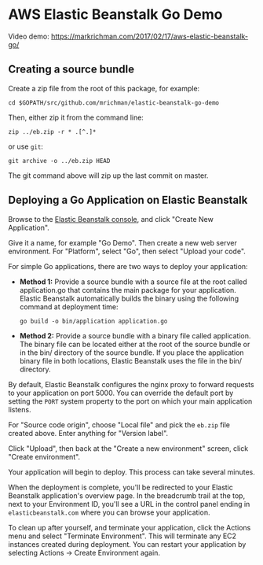 # AWS Elastic Beanstalk Go Demo

Video demo: https://markrichman.com/2017/02/17/aws-elastic-beanstalk-go/

## Creating a source bundle

Create a zip file from the root of this package, for example:

`cd $GOPATH/src/github.com/mrichman/elastic-beanstalk-go-demo`

Then, either zip it from the command line:

`zip ../eb.zip -r * .[^.]*`

or use `git`:

`git archive -o ../eb.zip HEAD`

The git command above will zip up the last commit on master.

## Deploying a Go Application on Elastic Beanstalk

Browse to the [Elastic Beanstalk console](https://console.aws.amazon.com/elasticbeanstalk/), and click "Create New Application".

Give it a name, for example "Go Demo". Then create a new web server environment. For "Platform", select "Go", then select "Upload your code".

For simple Go applications, there are two ways to deploy your application:

* **Method 1:** Provide a source bundle with a source file at the root called application.go that contains the main package for your application. Elastic Beanstalk automatically builds the binary using the following command at deployment time:

    `go build -o bin/application application.go`

* **Method 2:** Provide a source bundle with a binary file called application. The binary file can be located either at the root of the source bundle or in the bin/ directory of the source bundle. If you place the application binary file in both locations, Elastic Beanstalk uses the file in the bin/ directory.

By default, Elastic Beanstalk configures the nginx proxy to forward requests to your application on port 5000. You can override the default port by setting the `PORT` system property to the port on which your main application listens.

For "Source code origin", choose "Local file" and pick the `eb.zip` file created above. Enter anything for "Version label".

Click "Upload", then back at the "Create a new environment" screen, click "Create environment".

Your application will begin to deploy. This process can take several minutes.

When the deployment is complete, you'll be redirected to your Elastic Beanstalk application's overview page. In the breadcrumb trail at the top, next to your Environment ID, you'll see a URL in the control panel ending in `elasticbeanstalk.com` where you can browse your application.

To clean up after yourself, and terminate your application, click the Actions menu and select "Terminate Environment". This will terminate any EC2 instances created during deployment. You can restart your application by selecting Actions -> Create Environment again.
